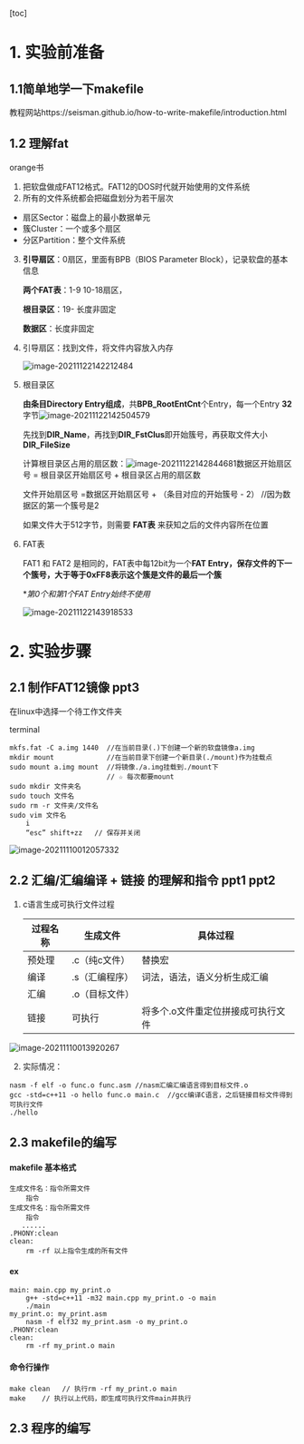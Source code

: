 [toc]

# 1. 实验前准备

## 1.1简单地学一下makefile

教程网站https://seisman.github.io/how-to-write-makefile/introduction.html

## 1.2 理解fat

orange书

1. 把软盘做成FAT12格式。FAT12的DOS时代就开始使用的文件系统
2. 所有的文件系统都会把磁盘划分为若干层次

- 扇区Sector：磁盘上的最小数据单元
- 簇Cluster：一个或多个扇区
- 分区Partition：整个文件系统

3. **引导扇区**：0扇区，里面有BPB（BIOS Parameter Block），记录软盘的基本信息

   **两个FAT表**：1-9 10-18扇区，

   **根目录区**：19-   长度非固定

   **数据区**：长度非固定

4. 引导扇区：找到文件，将文件内容放入内存

   ![image-20211122142212484](C:\Users\junlines\AppData\Roaming\Typora\typora-user-images\image-20211122142212484.png)

5. 根目录区

   **由条目Directory Entry组成**，共**BPB_RootEntCnt**个Entry，每一个Entry **32** 字节![image-20211122142504579](C:\Users\junlines\AppData\Roaming\Typora\typora-user-images\image-20211122142504579.png)

   先找到**DIR_Name**，再找到**DIR_FstClus**即开始簇号，再获取文件大小**DIR_FileSize**

   计算根目录区占用的扇区数：![image-20211122142844681](C:\Users\junlines\AppData\Roaming\Typora\typora-user-images\image-20211122142844681.png)数据区开始扇区号 = 根目录区开始扇区号 + 根目录区占用的扇区数

   文件开始扇区号 =数据区开始扇区号 + （条目对应的开始簇号 - 2） //因为数据区的第一个簇号是2

   如果文件大于512字节，则需要 **FAT表** 来获知之后的文件内容所在位置

6. FAT表

   FAT1 和 FAT2 是相同的，FAT表中每12bit为一个**FAT Entry，保存文件的下一个簇号，大于等于0xFF8表示这个簇是文件的最后一个簇**

   **第0个和第1个FAT Entry始终不使用*

   ![image-20211122143918533](C:\Users\junlines\AppData\Roaming\Typora\typora-user-images\image-20211122143918533.png)

   

   

   

   

# 2. 实验步骤

## 2.1 制作FAT12镜像  ppt3

在linux中选择一个待工作文件夹

terminal

```
mkfs.fat -C a.img 1440  //在当前目录(.)下创建一个新的软盘镜像a.img
mkdir mount             //在当前目录下创建一个新目录(./mount)作为挂载点
sudo mount a.img mount  //将镜像./a.img挂载到./mount下
                        // ☆ 每次都要mount
sudo mkdir 文件夹名
sudo touch 文件名
sudo rm -r 文件夹/文件名
sudo vim 文件名
	i 
	“esc” shift+zz   // 保存并关闭
```

![image-20211110012057332](C:\Users\junlines\AppData\Roaming\Typora\typora-user-images\image-20211110012057332.png)

## 2.2 汇编/汇编编译 + 链接 的理解和指令   ppt1 ppt2

1. c语言生成可执行文件过程

   | 过程名称 | 生成文件       | 具体过程                           |
   | -------- | -------------- | ---------------------------------- |
   | 预处理   | .c（纯c文件）  | 替换宏                             |
   | 编译     | .s（汇编程序） | 词法，语法，语义分析生成汇编       |
   | 汇编     | .o（目标文件） |                                    |
   | 链接     | 可执行         | 将多个.o文件重定位拼接成可执行文件 |

   

![image-20211110013920267](C:\Users\junlines\AppData\Roaming\Typora\typora-user-images\image-20211110013920267.png)

2. 实际情况：

```
nasm -f elf -o func.o func.asm //nasm汇编汇编语言得到目标文件.o
gcc -std=c++11 -o hello func.o main.c  //gcc编译C语言，之后链接目标文件得到可执行文件
./hello
```

## 2.3 makefile的编写

#### makefile 基本格式

```
生成文件名：指令所需文件
	指令
生成文件名：指令所需文件
	指令
   ......
.PHONY:clean
clean:
	rm -rf 以上指令生成的所有文件
```

#### ex

```
main: main.cpp my_print.o
	g++ -std=c++11 -m32 main.cpp my_print.o -o main
	./main
my_print.o: my_print.asm
	nasm -f elf32 my_print.asm -o my_print.o
.PHONY:clean
clean:
	rm -rf my_print.o main
```

#### 命令行操作

```
make clean   // 执行rm -rf my_print.o main
make    // 执行以上代码，即生成可执行文件main并执行
```

## 2.3 程序的编写



